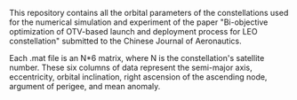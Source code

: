 This repository contains all the orbital parameters of the constellations used for the numerical simulation and experiment of the paper "Bi-objective optimization of OTV-based launch and deployment process for LEO constellation" submitted to the Chinese Journal of Aeronautics.

Each .mat file is an N*6 matrix, where N is the constellation's satellite number. These six columns of data represent the semi-major axis, eccentricity, orbital inclination, right ascension of the ascending node, argument of perigee, and mean anomaly.
